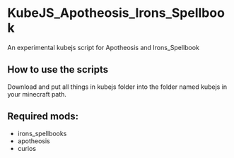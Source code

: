 # KubeJS_Apotheosis_Irons_Spellbook
An experimental kubejs script for Apotheosis and Irons_Spellbook

## How to use the scripts
Download and put all things in kubejs folder into the folder named kubejs in your minecraft path.

## Required mods:
* irons_spellbooks
* apotheosis
* curios
